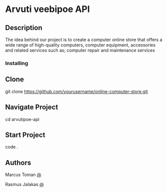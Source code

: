 # Arvuti veebipoe API

## Description

The idea behind our project is to create a computer online store that offers a wide range of high-quality computers, computer equipment, accessories and related services such as; computer repair and maintenance services


### Installing

## Clone 
git clone https://github.com/yourusername/online-computer-store.git

## Navigate Project
cd arvutipoe-api

## Start Project
code .


## Authors


Marcus Toman
[@](https://github.com/MarcusTo)

Rasmus Jalakas
[@](https://github.com/RasssJ)

